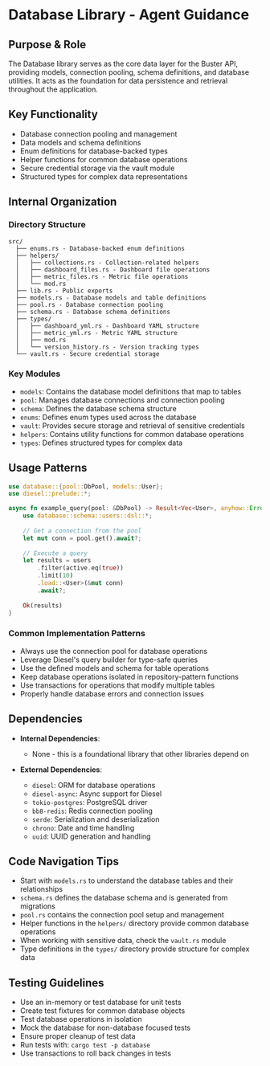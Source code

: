 # Database Library - Agent Guidance

## Purpose & Role

The Database library serves as the core data layer for the Buster API, providing models, connection pooling, schema definitions, and database utilities. It acts as the foundation for data persistence and retrieval throughout the application.

## Key Functionality

- Database connection pooling and management
- Data models and schema definitions
- Enum definitions for database-backed types
- Helper functions for common database operations
- Secure credential storage via the vault module
- Structured types for complex data representations

## Internal Organization

### Directory Structure

```
src/
  ├── enums.rs - Database-backed enum definitions
  ├── helpers/
  │   ├── collections.rs - Collection-related helpers
  │   ├── dashboard_files.rs - Dashboard file operations
  │   ├── metric_files.rs - Metric file operations
  │   └── mod.rs
  ├── lib.rs - Public exports
  ├── models.rs - Database models and table definitions
  ├── pool.rs - Database connection pooling
  ├── schema.rs - Database schema definitions
  ├── types/
  │   ├── dashboard_yml.rs - Dashboard YAML structure
  │   ├── metric_yml.rs - Metric YAML structure
  │   ├── mod.rs
  │   └── version_history.rs - Version tracking types
  └── vault.rs - Secure credential storage
```

### Key Modules

- `models`: Contains the database model definitions that map to tables
- `pool`: Manages database connections and connection pooling
- `schema`: Defines the database schema structure
- `enums`: Defines enum types used across the database
- `vault`: Provides secure storage and retrieval of sensitive credentials
- `helpers`: Contains utility functions for common database operations
- `types`: Defines structured types for complex data

## Usage Patterns

```rust
use database::{pool::DbPool, models::User};
use diesel::prelude::*;

async fn example_query(pool: &DbPool) -> Result<Vec<User>, anyhow::Error> {
    use database::schema::users::dsl::*;
    
    // Get a connection from the pool
    let mut conn = pool.get().await?;
    
    // Execute a query
    let results = users
        .filter(active.eq(true))
        .limit(10)
        .load::<User>(&mut conn)
        .await?;
        
    Ok(results)
}
```

### Common Implementation Patterns

- Always use the connection pool for database operations
- Leverage Diesel's query builder for type-safe queries
- Use the defined models and schema for table operations
- Keep database operations isolated in repository-pattern functions
- Use transactions for operations that modify multiple tables
- Properly handle database errors and connection issues

## Dependencies

- **Internal Dependencies**:
  - None - this is a foundational library that other libraries depend on

- **External Dependencies**:
  - `diesel`: ORM for database operations
  - `diesel-async`: Async support for Diesel
  - `tokio-postgres`: PostgreSQL driver
  - `bb8-redis`: Redis connection pooling
  - `serde`: Serialization and deserialization
  - `chrono`: Date and time handling
  - `uuid`: UUID generation and handling

## Code Navigation Tips

- Start with `models.rs` to understand the database tables and their relationships
- `schema.rs` defines the database schema and is generated from migrations
- `pool.rs` contains the connection pool setup and management
- Helper functions in the `helpers/` directory provide common database operations
- When working with sensitive data, check the `vault.rs` module
- Type definitions in the `types/` directory provide structure for complex data

## Testing Guidelines

- Use an in-memory or test database for unit tests
- Create test fixtures for common database objects
- Test database operations in isolation
- Mock the database for non-database focused tests
- Ensure proper cleanup of test data
- Run tests with: `cargo test -p database`
- Use transactions to roll back changes in tests